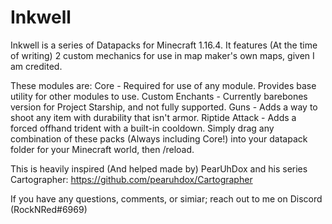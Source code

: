 # Inkwell
Inkwell is a series of Datapacks for Minecraft 1.16.4.
It features (At the time of writing) 2 custom mechanics for use in map maker's own maps, given I am credited.

These modules are:
Core - Required for use of any module. Provides base utility for other modules to use.
Custom Enchants - Currently barebones version for Project Starship, and not fully supported.
Guns - Adds a way to shoot any item with durability that isn't armor.
Riptide Attack - Adds a forced offhand trident with a built-in cooldown.
Simply drag any combination of these packs (Always including Core!) into your datapack folder for your Minecraft world, then /reload.

This is heavily inspired (And helped made by) PearUhDox and his series Cartographer:
https://github.com/pearuhdox/Cartographer

If you have any questions, comments, or simiar; reach out to me on Discord (RockNRed#6969)
